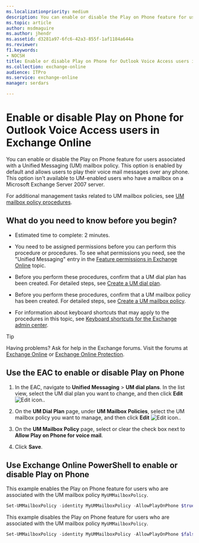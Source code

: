 ```yaml
---
ms.localizationpriority: medium
description: You can enable or disable the Play on Phone feature for users associated with a Unified Messaging (UM) mailbox policy. This option is enabled by default and allows users to play their voice mail messages over any phone. This option isn't available to UM-enabled users who have a mailbox on a Microsoft Exchange Server 2007 server.
ms.topic: article
author: msdmaguire
ms.author: jhendr
ms.assetid: d3281a97-6fc6-42a3-855f-1af1184a644a
ms.reviewer: 
f1.keywords:
- NOCSH
title: Enable or disable Play on Phone for Outlook Voice Access users in Exchange Online
ms.collection: exchange-online
audience: ITPro
ms.service: exchange-online
manager: serdars

---
```


# Enable or disable Play on Phone for Outlook Voice Access users in Exchange Online

You can enable or disable the Play on Phone feature for users associated with a Unified Messaging (UM) mailbox policy. This option is enabled by default and allows users to play their voice mail messages over any phone. This option isn't available to UM-enabled users who have a mailbox on a Microsoft Exchange Server 2007 server.

For additional management tasks related to UM mailbox policies, see [UM mailbox policy procedures](../../voice-mail-unified-messaging/set-up-voice-mail/um-mailbox-policy-procedures.md).

## What do you need to know before you begin?

- Estimated time to complete: 2 minutes.

- You need to be assigned permissions before you can perform this procedure or procedures. To see what permissions you need, see the "Unified Messaging" entry in the [Feature permissions in Exchange Online](../../permissions-exo/feature-permissions.md) topic.

- Before you perform these procedures, confirm that a UM dial plan has been created. For detailed steps, see [Create a UM dial plan](../../voice-mail-unified-messaging/connect-voice-mail-system/create-um-dial-plan.md).

- Before you perform these procedures, confirm that a UM mailbox policy has been created. For detailed steps, see [Create a UM mailbox policy](../../voice-mail-unified-messaging/set-up-voice-mail/create-um-mailbox-policy.md).

- For information about keyboard shortcuts that may apply to the procedures in this topic, see [Keyboard shortcuts for the Exchange admin center](../../accessibility/keyboard-shortcuts-in-admin-center.md).

> [!TIP]
> Having problems? Ask for help in the Exchange forums. Visit the forums at [Exchange Online](/answers/topics/office-exchange-server-itpro.html) or [Exchange Online Protection](https://social.technet.microsoft.com/forums/forefront/home?forum=FOPE).

## Use the EAC to enable or disable Play on Phone

1. In the EAC, navigate to **Unified Messaging** \> **UM dial plans**. In the list view, select the UM dial plan you want to change, and then click **Edit** ![Edit icon.](../../media/ITPro_EAC_EditIcon.gif).

2. On the **UM Dial Plan** page, under **UM Mailbox Policies**, select the UM mailbox policy you want to manage, and then click **Edit** ![Edit icon.](../../media/ITPro_EAC_EditIcon.gif).

3. On the **UM Mailbox Policy** page, select or clear the check box next to **Allow Play on Phone for voice mail**.

4. Click **Save**.

## Use Exchange Online PowerShell to enable or disable Play on Phone

This example enables the Play on Phone feature for users who are associated with the UM mailbox policy `MyUMMailboxPolicy`.

```PowerShell
Set-UMMailboxPolicy -identity MyUMMailboxPolicy -AllowPlayOnPhone $true
```

This example disables the Play on Phone feature for users who are associated with the UM mailbox policy `MyUMMailboxPolicy`.

```PowerShell
Set-UMMailboxPolicy -identity MyUMMailboxPolicy -AllowPlayOnPhone $false
```